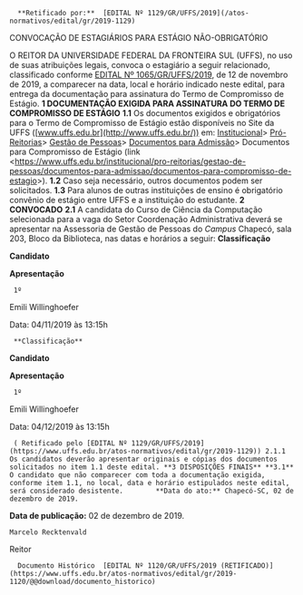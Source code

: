       **Retificado por:**  [EDITAL Nº 1129/GR/UFFS/2019](/atos-normativos/edital/gr/2019-1129) 

   CONVOCAÇÃO DE ESTAGIÁRIOS PARA ESTÁGIO NÃO-OBRIGATÓRIO  

 O REITOR DA UNIVERSIDADE FEDERAL DA FRONTEIRA SUL (UFFS), no uso de suas atribuições legais, convoca o estagiário a seguir relacionado, classificado conforme [EDITAL Nº 1065/GR/UFFS/2019](https://www.uffs.edu.br/atos-normativos/edital/gr/2019-1065), de 12 de novembro de 2019, a comparecer na data, local e horário indicado neste edital, para entrega da documentação para assinatura do Termo de Compromisso de Estágio.  **1 DOCUMENTAÇÃO EXIGIDA PARA ASSINATURA DO TERMO DE COMPROMISSO DE ESTÁGIO** **1.1**  Os documentos exigidos e obrigatórios para o Termo de Compromisso de Estágio estão disponíveis no Site da UFFS ([www.uffs.edu.br](http://www.uffs.edu.br/)) em: [Institucional](https://www.uffs.edu.br/institucional)> [Pró-Reitorias](https://www.uffs.edu.br/institucional/pro-reitorias)> [Gestão de Pessoas](https://www.uffs.edu.br/institucional/pro-reitorias/gestao-de-pessoas)> [Documentos para Admissão](https://www.uffs.edu.br/institucional/pro-reitorias/gestao-de-pessoas/documentos-para-admissao)> Documentos para Compromisso de Estágio (link <<https://www.uffs.edu.br/institucional/pro-reitorias/gestao-de-pessoas/documentos-para-admissao/documentos-para-compromisso-de-estagio>>). **1.2**  Caso seja necessário, outros documentos podem ser solicitados. **1.3**  Para alunos de outras instituições de ensino é obrigatório convênio de estágio entre UFFS e a instituição do estudante.  **2 CONVOCADO** **2.1**  A candidata do Curso de Ciência da Computação selecionada para a vaga do Setor Coordenação Administrativa deverá se apresentar na Assessoria de Gestão de Pessoas do *Campus*  Chapecó, sala 203, Bloco da Biblioteca, nas datas e horários a seguir:     **Classificação**

   **Candidato**

   **Apresentação**

     1º 

   Emili Willinghoefer

   Data: 04/11/2019 às 13:15h

       
     **Classificação**

   **Candidato**

   **Apresentação**

     1º

   Emili Willinghoefer

   Data: 04/12/2019 às 13:15h

     ( Retificado pelo [EDITAL Nº 1129/GR/UFFS/2019](https://www.uffs.edu.br/atos-normativos/edital/gr/2019-1129)) 2.1.1 Os candidatos deverão apresentar originais e cópias dos documentos solicitados no item 1.1 deste edital. **3 DISPOSIÇÕES FINAIS** **3.1**  O candidato que não comparecer com toda a documentação exigida, conforme item 1.1, no local, data e horário estipulados neste edital, será considerado desistente.        **Data do ato:** Chapecó-SC, 02 de dezembro de 2019.   
 **Data de publicação:**  02 de dezembro de 2019. 

    Marcelo Recktenvald   
 Reitor 

      Documento Histórico  [EDITAL Nº 1120/GR/UFFS/2019 (RETIFICADO)](https://www.uffs.edu.br/atos-normativos/edital/gr/2019-1120/@@download/documento_historico)     
      